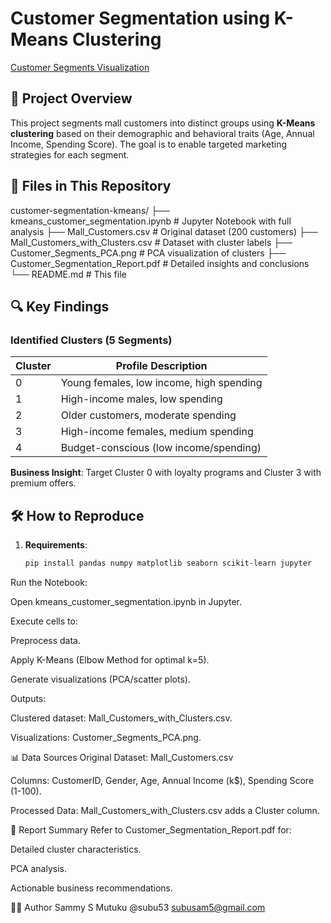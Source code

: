 # Customer Segmentation using K-Means Clustering

[Customer Segments Visualization](Customer_Segments_PCA.png)

## 📌 Project Overview
This project segments mall customers into distinct groups using **K-Means clustering** based on their demographic and behavioral traits (Age, Annual Income, Spending Score). The goal is to enable targeted marketing strategies for each segment.

## 📂 Files in This Repository
customer-segmentation-kmeans/
├── kmeans_customer_segmentation.ipynb # Jupyter Notebook with full analysis
├── Mall_Customers.csv # Original dataset (200 customers)
├── Mall_Customers_with_Clusters.csv # Dataset with cluster labels
├── Customer_Segments_PCA.png # PCA visualization of clusters
├── Customer_Segmentation_Report.pdf # Detailed insights and conclusions
└── README.md # This file


## 🔍 Key Findings
### Identified Clusters (5 Segments)
| Cluster | Profile Description                     |
|---------|-----------------------------------------|
| 0       | Young females, low income, high spending|
| 1       | High-income males, low spending         |
| 2       | Older customers, moderate spending      |
| 3       | High-income females, medium spending    |
| 4       | Budget-conscious (low income/spending)  |

**Business Insight**: Target Cluster 0 with loyalty programs and Cluster 3 with premium offers.

## 🛠️ How to Reproduce
1. **Requirements**:
   ```bash
   pip install pandas numpy matplotlib seaborn scikit-learn jupyter
Run the Notebook:

Open kmeans_customer_segmentation.ipynb in Jupyter.

Execute cells to:

Preprocess data.

Apply K-Means (Elbow Method for optimal k=5).

Generate visualizations (PCA/scatter plots).

Outputs:

Clustered dataset: Mall_Customers_with_Clusters.csv.

Visualizations: Customer_Segments_PCA.png.

📊 Data Sources
Original Dataset: Mall_Customers.csv

Columns: CustomerID, Gender, Age, Annual Income (k$), Spending Score (1-100).

Processed Data: Mall_Customers_with_Clusters.csv adds a Cluster column.

📄 Report Summary
Refer to Customer_Segmentation_Report.pdf for:

Detailed cluster characteristics.

PCA analysis.

Actionable business recommendations.

👩‍💻 Author
Sammy S Mutuku
@subu53
subusam5@gmail.com
